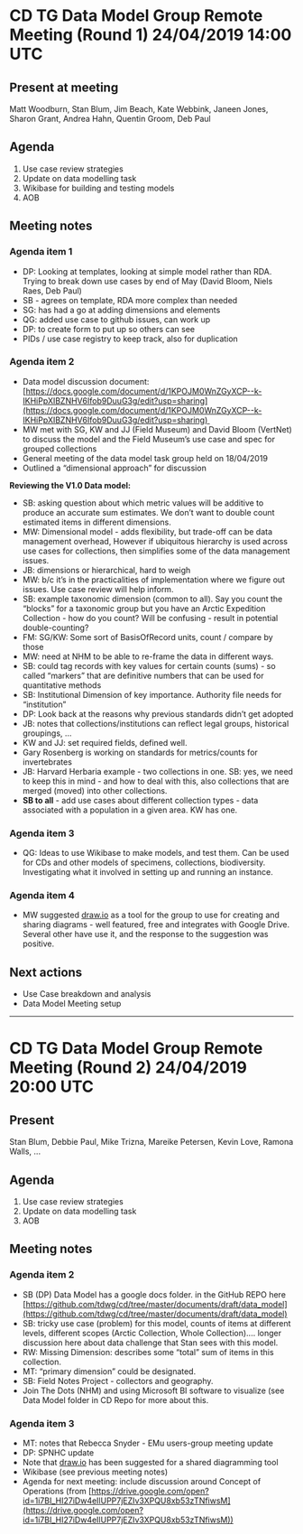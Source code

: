 # CD TG Data Model Group Remote Meeting (Round 1) 24/04/2019 14:00 UTC


## Present at meeting

Matt Woodburn, Stan Blum, Jim Beach, Kate Webbink, Janeen Jones, Sharon Grant, Andrea Hahn, Quentin Groom, Deb Paul

## Agenda

1. Use case review strategies
2. Update on data modelling task
3. Wikibase for building and testing models
4. AOB

## Meeting notes

### Agenda item 1

* DP: Looking at templates, looking at simple model rather than RDA. Trying to break down use cases by end of May (David Bloom, Niels Raes, Deb Paul)
* SB - agrees on template, RDA more complex than needed
* SG: has had a go at adding dimensions and elements
* QG: added use case to github issues, can work up
* DP: to create form to put up so others can see
* PIDs / use case registry to keep track, also for duplication

### Agenda item 2

* Data model discussion document: [https://docs.google.com/document/d/1KPOJM0WnZGyXCP--k-IKHiPpXIBZNHV6Ifob9DuuG3g/edit?usp=sharing](https://docs.google.com/document/d/1KPOJM0WnZGyXCP--k-IKHiPpXIBZNHV6Ifob9DuuG3g/edit?usp=sharing) 
* MW met with SG, KW and JJ (Field Museum) and David Bloom (VertNet) to discuss the model and the Field Museum’s use case and spec for grouped collections
* General meeting of the data model task group held on 18/04/2019
* Outlined a “dimensional approach” for discussion

**Reviewing the V1.0 Data model:**

* SB: asking question about which metric values will be additive to produce an accurate sum estimates. We don’t want to double count estimated items in different dimensions.
* MW: Dimensional model - adds flexibility, but trade-off can be data management overhead, However if ubiquitous hierarchy is used across use cases for collections, then simplifies some of the data management issues.
* JB: dimensions or hierarchical, hard to weigh
* MW: b/c it’s in the practicalities of implementation where we figure out issues. Use case review will help inform.
* SB: example taxonomic dimension (common to all). Say you count the “blocks” for a taxonomic group but you have an Arctic Expedition Collection - how do you count? Will be confusing - result in potential double-counting?
* FM: SG/KW: Some sort of BasisOfRecord units, count / compare by those
* MW: need at NHM to be able to re-frame the data in different ways.
* SB: could tag records with key values for certain counts (sums) - so called “markers” that are definitive numbers that can be used for quantitative methods
* SB: Institutional Dimension of key importance. Authority file needs for “institution”
* DP: Look back at the reasons why previous standards didn’t get adopted
* JB: notes that collections/institutions can reflect legal groups, historical groupings, …
* KW and JJ: set required fields, defined well.
* Gary Rosenberg is working on standards for metrics/counts for invertebrates
* JB: Harvard Herbaria example - two collections in one. SB: yes, we need to keep this in mind - and how to deal with this, also collections that are merged (moved) into other collections.
* **SB to all** - add use cases about different collection types - data associated with a population in a given area. KW has one.

### Agenda item 3

* QG: Ideas to use Wikibase to make models, and test them. Can be used for CDs and other models of specimens, collections, biodiversity. Investigating what it involved in setting up and running an instance.

### Agenda item 4

* MW suggested [draw.io](https://www.draw.io/) as a tool for the group to use for creating and sharing diagrams - well featured, free and integrates with Google Drive. Several other have use it, and the response to the suggestion was positive.

## Next actions

* Use Case breakdown and analysis
* Data Model Meeting setup

---

# CD TG Data Model Group Remote Meeting (Round 2) 24/04/2019 20:00 UTC

## Present

Stan Blum, Debbie Paul, Mike Trizna, Mareike Petersen, Kevin Love, Ramona Walls, ...

## Agenda

1. Use case review strategies
2. Update on data modelling task
3. AOB

## Meeting notes

### Agenda item 2

* SB (DP) Data Model has a google docs folder. in the GitHub REPO here [https://github.com/tdwg/cd/tree/master/documents/draft/data_model](https://github.com/tdwg/cd/tree/master/documents/draft/data_model)
* SB: tricky use case (problem) for this model, counts of items at different levels, different scopes (Arctic Collection, Whole Collection).... longer discussion here about data challenge that Stan sees with this model.
* RW: Missing Dimension: describes some “total” sum of items in this collection.
* MT: “primary dimension” could be designated.
* SB: Field Notes Project - collectors and geography.
* Join The Dots (NHM) and using Microsoft BI software to visualize (see Data Model folder in CD Repo for more about this.

### Agenda item 3

* MT: notes that Rebecca Snyder - EMu users-group meeting update
* DP: SPNHC update
* Note that [draw.io](https://www.draw.io/) has been suggested for a shared diagramming tool
* Wikibase (see previous meeting notes)
* Agenda for next meeting: include discussion around Concept of Operations (from [https://drive.google.com/open?id=1i7BI_HI27iDw4eIlUPP7jEZIv3XPQU8xb53zTNfiwsM](https://drive.google.com/open?id=1i7BI_HI27iDw4eIlUPP7jEZIv3XPQU8xb53zTNfiwsM))
